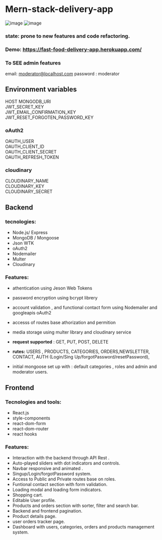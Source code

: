 # Mern-stack-delivery-app

![image](https://drive.google.com/uc?export=view&id=1suIMST1GKIYOxW_FYcWQKE7r2XvJx1qr)
![image](https://drive.google.com/uc?export=view&id=16KEyxTuiZ4JsuUrOT2UDAYqG9J-PNdQD)

### state: prone to new features and code refactoring.

### Demo: https://fast-food-delivery-app.herokuapp.com/

### To SEE admin features

email: moderator@localhost.com
password : moderator

## Environment variables

HOST
MONGODB_URI  
JWT_SECRET_KEY  
JWT_EMAIL_CONFIRMATION_KEY
JWT_RESET_FORGOTEN_PASSWORD_KEY

### oAuth2

OAUTH_USER  
OAUTH_CLIENT_ID  
OAUTH_CLIENT_SECRET  
OAUTH_REFRESH_TOKEN

### cloudinary

CLOUDINARY_NAME  
CLOUDINARY_KEY  
CLOUDINARY_SECRET

## Backend

### tecnologies:

- Node.js/ Express
- MongoDB / Mongoose
- Json WTK
- oAuth2
- Nodemailer
- Multer
- Cloudinary

### Features:

- athentication using Jeson Web Tokens

- password encryption using bcrypt librery

- account validation , and functional contact form using Nodemailer and googleapis oAuth2

- accesss of routes base athorization and permition

- media storage using multer library and cloudinary service

- **request supported** : GET, PUT, POST, DELETE

- **rutes:** USERS , PRODUCTS, CATEGORIES, ORDERS,NEWSLETTER, CONTACT, AUTH (Login/Sing Up/forgotPassword/resetPassword),

- initial mongoose set up with : default categories , roles and admin and moderator users.

## Frontend

### Tecnologies and tools:

- React.js
- style-components
- react-dom-form
- react-dom-router
- react hooks

### Features:

- Interaction with the backend through API Rest .
- Auto-played sliders with dot indicators and controls.
- Navbar responsive and animated .
- Singup/Login/forgotPassword system.
- Access to Public and Private routes base on roles.
- Funtional contact section with form validation.
- Loading modal and loading form indicators.
- Shopping cart.
- Editable User profile.
- Products and orders section with sorter, filter and search bar.
- Backend and frontend pagination.
- Product details page.
- user orders tracker page.
- Dashboard with users, categories, orders and products management system.
